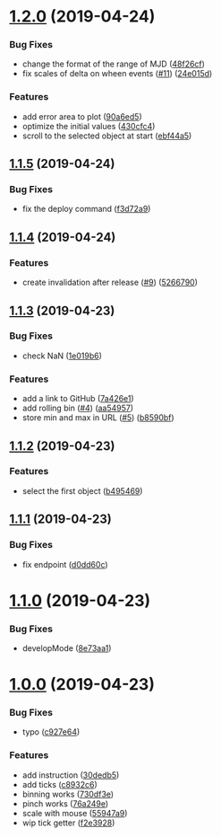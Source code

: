 <a name="1.2.0"></a>
# [1.2.0](https://github.com/kei-ito/maxi/compare/v1.1.5...v1.2.0) (2019-04-24)


### Bug Fixes

* change the format of the range of MJD ([48f26cf](https://github.com/kei-ito/maxi/commit/48f26cf))
* fix scales of delta on wheen events ([#11](https://github.com/kei-ito/maxi/issues/11)) ([24e015d](https://github.com/kei-ito/maxi/commit/24e015d))


### Features

* add error area to plot ([90a6ed5](https://github.com/kei-ito/maxi/commit/90a6ed5))
* optimize the initial values ([430cfc4](https://github.com/kei-ito/maxi/commit/430cfc4))
* scroll to the selected object at start ([ebf44a5](https://github.com/kei-ito/maxi/commit/ebf44a5))



<a name="1.1.5"></a>
## [1.1.5](https://github.com/kei-ito/maxi/compare/v1.1.4...v1.1.5) (2019-04-24)


### Bug Fixes

* fix the deploy command ([f3d72a9](https://github.com/kei-ito/maxi/commit/f3d72a9))



<a name="1.1.4"></a>
## [1.1.4](https://github.com/kei-ito/maxi/compare/v1.1.3...v1.1.4) (2019-04-24)


### Features

* create invalidation after release ([#9](https://github.com/kei-ito/maxi/issues/9)) ([5266790](https://github.com/kei-ito/maxi/commit/5266790))



<a name="1.1.3"></a>
## [1.1.3](https://github.com/kei-ito/maxi/compare/v1.1.2...v1.1.3) (2019-04-23)


### Bug Fixes

* check NaN ([1e019b6](https://github.com/kei-ito/maxi/commit/1e019b6))


### Features

* add a link to GitHub ([7a426e1](https://github.com/kei-ito/maxi/commit/7a426e1))
* add rolling bin ([#4](https://github.com/kei-ito/maxi/issues/4)) ([aa54957](https://github.com/kei-ito/maxi/commit/aa54957))
* store min and max in URL ([#5](https://github.com/kei-ito/maxi/issues/5)) ([b8590bf](https://github.com/kei-ito/maxi/commit/b8590bf))



<a name="1.1.2"></a>
## [1.1.2](https://github.com/kei-ito/maxi/compare/v1.1.1...v1.1.2) (2019-04-23)


### Features

* select the first object ([b495469](https://github.com/kei-ito/maxi/commit/b495469))



<a name="1.1.1"></a>
## [1.1.1](https://github.com/kei-ito/maxi/compare/v1.1.0...v1.1.1) (2019-04-23)


### Bug Fixes

* fix endpoint ([d0dd60c](https://github.com/kei-ito/maxi/commit/d0dd60c))



<a name="1.1.0"></a>
# [1.1.0](https://github.com/kei-ito/maxi/compare/v1.0.0...v1.1.0) (2019-04-23)


### Bug Fixes

* developMode ([8e73aa1](https://github.com/kei-ito/maxi/commit/8e73aa1))



<a name="1.0.0"></a>
# [1.0.0](https://github.com/kei-ito/maxi/compare/730df3e...v1.0.0) (2019-04-23)


### Bug Fixes

* typo ([c927e64](https://github.com/kei-ito/maxi/commit/c927e64))


### Features

* add instruction ([30dedb5](https://github.com/kei-ito/maxi/commit/30dedb5))
* add ticks ([c8932c6](https://github.com/kei-ito/maxi/commit/c8932c6))
* binning works ([730df3e](https://github.com/kei-ito/maxi/commit/730df3e))
* pinch works ([76a249e](https://github.com/kei-ito/maxi/commit/76a249e))
* scale with mouse ([55947a9](https://github.com/kei-ito/maxi/commit/55947a9))
* wip tick getter ([f2e3928](https://github.com/kei-ito/maxi/commit/f2e3928))



